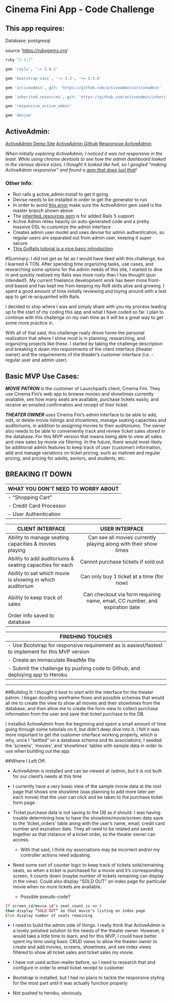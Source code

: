 # Cinema Fini App - Code Challenge

## This app requires:

Database: postgresql

source 'https://rubygems.org'
```ruby
ruby ‘2.3.1’
```
```ruby
gem 'rails', '~> 5.0.2'
```

```ruby
gem 'bootstrap-sass', '~> 3.3', '>= 3.3.6'
```
```ruby
gem 'activeadmin', git: 'https://github.com/activeadmin/activeadmin'
```
```ruby
gem 'inherited_resources', git: 'https://github.com/activeadmin/inherited_resources'
```
```ruby
gem 'responsive_active_admin'
```
```ruby
gem 'devise'
```

## ActiveAdmin:
[ActiveAdmin Demo Site](http://demo.activeadmin.info/admin)
[ActiveAdmin Github](https://github.com/activeadmin/activeadmin)
[Responsive ActiveAdmin](https://github.com/ball-hayden/responsive_active_admin)

_When initially exploring ActiveAdmin, I noticed it was not responsive in the least. While using chrome devtools to see how the admin dashboard looked in the various device sizes, I thought it looked like hell, so I googled “making ActiveAdmin responsive” and found a [gem that does just that](https://github.com/ball-hayden/responsive_active_admin)!_

### Other Info:
*  Run rails g active_admin:install to get it going
*  Devise needs to be installed in order to get the generator to run
*  In order to avoid [this error](https://github.com/activeadmin/activeadmin/issues/4679) make sure the ActiveAdmin gem used is the master branch shown above
*  The [inherited_resources gem](https://github.com/activeadmin/inherited_resources) is for added Rails 5 support
*  Active Admin relies heavily on auto-generated code and a pretty massive DSL to customize the admin interface
*  Creates admin user model and uses devise for admin authentication, so regular users are separated out from admin user, keeping it super secure
*  [This GoRails tutorial is a nice basic introduction](https://www.youtube.com/watch?v=NJYtzznKrg0)

#Summary:
I did not get as far as I would have liked with this challenge, but I learned A TON. After spending time organizing tasks, use cases, and researching some options for the admin needs of this site, I started to dive in and quickly realized my Rails was more rusty than I has thought (pun intended!). My current freelance development work has been more front-end based and has kept me from keeping my RoR skills alive and growing. I spent a good amount of time initially reviewing and toying around with a test app to get re-acquainted with Rails.

I decided to stop where I was and simply share with you my process leading up to the start of my coding this app and what I have coded so far. I plan to continue with this challenge on my own time as it will be a great way to get some more practice in.

With all of that said, this challenge really drove home the personal realization that where I shine most is in planning, researching, and organizing projects like these. I started by taking the challenge description and breaking it down into requirements of the client interface (theater owner) and the requirements of the theater’s customer interface (i.e. - regular user and admin user).

## Basic MVP Use Cases:
**_MOVIE PATRON_** is the customer of Launchpad’s client, Cinema Fini. They use Cinema Fini’s web app to browse movies and showtimes currently available, see how many seats are available, purchase tickets easily, and receive an emailed confirmation and receipt of their ticket.

**_THEATER OWNER_** uses Cinema Fini’s admin interface to be able to add, edit, or delete movie listings and showtimes, manage seating capacities and auditoriums, in addition to assigning movies to their auditoriums. The owner also needs to be able to conveniently track and review ticket sales stored in the database. For this MVP version that means being able to view all sales and view sales by movie via filtering. In the future, there would most-likely be additional admin features to keep track of user (customer) information, add and manage variations on ticket pricing, such as matinee and regular pricing, and pricing for adults, seniors, and students, etc.

## **BREAKING IT DOWN**

| **WHAT YOU DON'T NEED TO WORRY ABOUT**|
| ------------------------------------- |
| - “Shopping Cart”                     |
| - Credit Card Processor               |
| - User Authentication                 |

| **CLIENT INTERFACE**                                           | **USER INTERFACE** |
| ------------------------------------------------------------   | :-----------------:|
| Ability to manage seating capacities & movies playing          | Can see all movies currently playing along with their show times            |
| Ability to add auditoriums & seating capacities for each       | Cannot purchase tickets if sold out                                         |
| Ability to set which movie is showing in which auditorium      | Can only buy 1 ticket at a time (for now)                                   |
| Ability to keep track of sales                                 | Can checkout via form requiring name, email, CC number, and expiration date |
| Order info saved to database                                   |                                                                             |

| **FINISHING TOUCHES**|
| ------------------------------------- |
| - Use Bootstrap for responsive requirement as is easiest/fastest to implement for this MVP version                      |
| - Create an immaculate ReadMe file                                                                                      |
| - Submit the challenge by pushing code to Github, and deploying app to Heroku                                           |
---------------------------------------------------------------------------------------------------------------------------

##Building It:
I thought it best to start with the interface for the theater patron. I began doodling wireframe flows and possible schemas that would all me to create the view to show all movies and their showtimes from the database, and then allow me to create the form view to collect purchase information from the user and save that ticket purchase to the DB. 

I installed ActiveAdmin from the beginning and spent a small amount of time going through some tutorials on it, but didn’t deep dive into it. I felt it was more important to get the customer interface working properly, which is why, once I “settled” on a database schema and its associations, I seeded the ‘screens’, ‘movies’, and ‘showtimes’ tables with sample data in order to use when building out the app.

##Where I Left Off:
* ActiveAdmin is installed and can be viewed at /admin, but it is not built for our client’s needs at this time

* I currently have a very basic view of the sample movie data at the root page that shows one showtime (was planning to add more later per each movie) that the user can click and be taken to the purchase ticket form page. 

* Ticket purchase data is not saving to the DB as it should. I was having trouble determining how to have the showtime/movie/screen data save to the ‘ticket_orders’ table along with the user’s name, email, credit card number and expiration date. They all need to be related and saved together as that instance of a ticket order, so the theater owner can access.
  * With that said, I think my associations may be incorrect and/or my controller actions need adjusting.

* Need some sort of counter logic to keep track of tickets sold/remaining seats, so when a ticket is purchased for a movie and it’s corresponding screen, it counts down (maybe number of tickets remaining can display in the view). Could also display “SOLD OUT” on index page for particular movie when no more tickets are available.
  * Possible pseudo-code?
```ruby
If screen_id/movie_id’s seat_count is <= 0
then display “SOLD OUT” in that movie’s listing on index page
Else display number of seats remaining
```

* I need to build the admin side of things. I really think that ActiveAdmin is a lovely polished solution to the needs of the theater owner. However, it would take a little time to learn, and for this MVP, I could have better spent my time using basic CRUD views to allow the theater owner to create and add movies, screens, showtimes, and see index views filtered to show all ticket sales and ticket sales my movie.

* I have not used action-mailer before, so I need to research that and configure in order to email ticket receipt to customer

* Bootstrap is installed, but I had no plans to tackle the responsive styling for the most part until it was actually function properly

* Not pushed to heroku, obviously.





